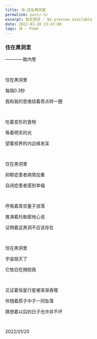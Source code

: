 ```yaml
---
title: 诗-住在黑洞里
permalink: post/-5/
excerpt: 暂无预览 - No preview available
date: 2022-01-20 23:47:00
tags: 诗 - Poem
---
```


### 住在黑洞里

————致内卷

<p><br></p>

住在黑洞里

每隔0.3秒

我和我的思维绕着奇点转一圈

<p><br></p>

吃着变形的食物

等着明天的光

望着视界的内边缘发呆

<p><br></p>

住在黑洞里

抑郁症患者病情加重

自闭症患者感到幸福

<p><br></p>

呼吸着真空量子涨落

推演着托勒密地心说

证明着这黑洞不应该存在

<p><br></p>

住在黑洞里

宇宙毁灭了

它依旧在拥抱我

<p><br></p>

见证着恒星行星被渐渐吞噬

伴随着质子中子一同坠落

猜想着以后的日子也许并不坏

<p><br></p>

2022/01/20
